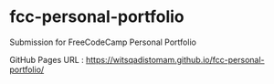 # fcc-personal-portfolio
Submission for FreeCodeCamp Personal Portfolio

GitHub Pages URL : https://witsqadistomam.github.io/fcc-personal-portfolio/
